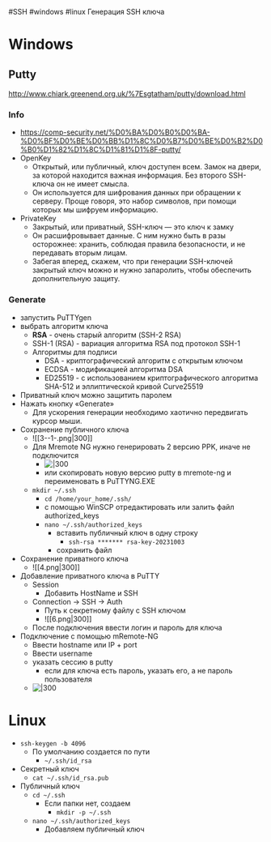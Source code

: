 #SSH #windows #linux 
Генерация SSH ключа
# **Windows**
## Putty
http://www.chiark.greenend.org.uk/%7Esgtatham/putty/download.html
### Info
- https://comp-security.net/%D0%BA%D0%B0%D0%BA-%D0%BF%D0%BE%D0%BB%D1%8C%D0%B7%D0%BE%D0%B2%D0%B0%D1%82%D1%8C%D1%81%D1%8F-putty/
- OpenKey
	- Открытый, или публичный, ключ доступен всем. Замок на двери, за которой находится важная информация. Без второго SSH-ключа он не имеет смысла.
	- Он используется для шифрования данных при обращении к серверу. Проще говоря, это набор символов, при помощи которых мы шифруем информацию.
- PrivateKey
	- Закрытый, или приватный, SSH-ключ — это ключ к замку
	- Он расшифровывает данные. С ним нужно быть в разы осторожнее: хранить, соблюдая правила безопасности, и не передавать вторым лицам. 
	- Забегая вперед, скажем, что при генерации SSH-ключей закрытый ключ можно и нужно запаролить, чтобы обеспечить дополнительную защиту.
### Generate
- запустить PuTTYgen
- выбрать алгоритм ключа
	- **RSA** - очень старый алгоритм (SSH-2 RSA)
	- SSH-1 (RSA) - вариация алгоритма RSA под протокол SSH-1
	- Алгоритмы для подписи
		- DSA - криптографический алгоритм с открытым ключом
		- ECDSA - модификацией алгоритма DSA
		- ED25519 - с использованием криптографического алгоритма SHA-512 и эллиптической кривой Curve25519
- Приватный ключ можно защитить паролем
- Нажать кнопку «Generate»
	- Для ускорения генерации необходимо хаотично передвигать курсор мыши.
- Сохранение публичного ключа
	- ![[3--1-.png|300]]
	- Для Mremote NG  нужно генерировать 2 версию PPK, иначе не подключится
		- ![|300](IAJrl.png)
		- или скопировать новую версию putty в mremote-ng и переименовать в PuTTYNG.EXE
	- `mkdir ~/.ssh`
		- `cd /home/your_home/.ssh/`
		- с помощью WinSCP отредактировать или залить файл authorized_keys
		- `nano ~/.ssh/authorized_keys`
			- вставить публичный ключ в одну строку
				- `ssh-rsa ******* rsa-key-20231003`
			- сохранить файл
- Сохранение приватного ключа
	- ![[4.png|300]]
- Добавление приватного ключа в PuTTY
	- Session
		- Добавить HostName и SSH
	- Connection -> SSH -> Auth
		- Путь к секретному файлу с SSH ключом
		- ![[6.png|300]]
	- После подключения ввести логин и пароль для ключа
- Подключение с помощью mRemote-NG 
	- Ввести hostname или IP + port
	- Ввести username
	- указать сессию в putty
		- если для ключа есть пароль, указать его, а не пароль пользователя
	- ![|300](AWS_Picture24.png)

# Linux
- `ssh-keygen -b 4096`
	- По умолчанию создается по пути
		- `~/.ssh/id_rsa`
- Секретный ключ
	- `cat ~/.ssh/id_rsa.pub`
- Публичный ключ
	- `cd ~/.ssh`
		- Если папки нет, создаем
			- `mkdir -p ~/.ssh`
	- `nano ~/.ssh/authorized_keys`
		- Добавляем публичный ключ